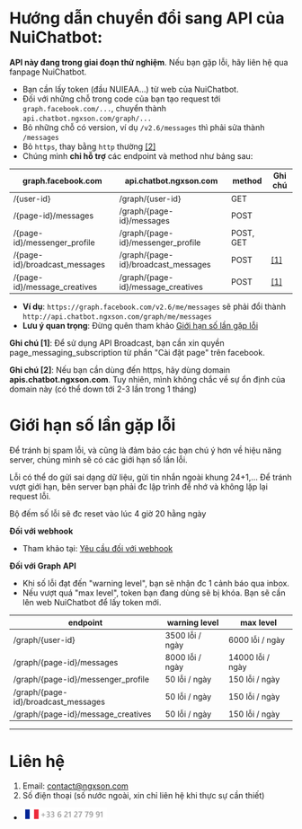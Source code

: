<a name="chuyenapi"></a>  
# Hướng dẫn chuyển đổi sang API của NuiChatbot:  
  
**API này đang trong giai đoạn thử nghiệm**. Nếu bạn gặp lỗi, hãy liên hệ qua fanpage NuiChatbot.
  
- Bạn cần lấy token (đầu NUIEAA...) từ web của NuiChatbot.  
- Đối với những chỗ trong code của bạn tạo request tới `graph.facebook.com/...`, chuyển thành `api.chatbot.ngxson.com/graph/...`
- Bỏ những chỗ có version, ví dụ `/v2.6/messages` thì phải sửa thành `/messages`
- Bỏ `https`, thay bằng `http` thường [[2]](#chuyenapi2)
- Chúng mình **chỉ hỗ trợ** các endpoint và method như bảng sau:  

|graph.facebook.com|api.chatbot.ngxson.com|method|Ghi chú|  
|-------|-------|------|------|
|/{user-id}|/graph/{user-id}|GET||
|/{page-id}/messages|/graph/{page-id}/messages|POST||
|/{page-id}/messenger_profile|/graph/{page-id}/messenger_profile|POST, GET||
|/{page-id}/broadcast_messages|/graph/{page-id}/broadcast_messages|POST|[[1]](#chuyenapi1)|
|/{page-id}/message_creatives|/graph/{page-id}/message_creatives|POST|[[1]](#chuyenapi1)|

- **Ví dụ**:  `https://graph.facebook.com/v2.6/me/messages` sẽ phải đổi thành `http://api.chatbot.ngxson.com/graph/me/messages`
- **Lưu ý quan trọng**: Đừng quên tham khảo [Giới hạn số lần gặp lỗi](#gioihanloi)

<a name="chuyenapi1"></a> 
**Ghi chú [1]**: Để sử dụng API Broadcast, bạn cần xin quyền page_messaging_subscription từ phần "Cài đặt page" trên facebook.

<a name="chuyenapi2"></a> 
**Ghi chú [2]**: Nếu bạn cần dùng đến https, hãy dùng domain **apis.chatbot.ngxson.com**. Tuy nhiên, mình không chắc về sự ổn định của domain này (có thể down tới 2-3 lần trong 1 tháng)

<a name="gioihanloi"></a>  
# Giới hạn số lần gặp lỗi  
  
Để tránh bị spam lỗi, và cũng là đảm bảo các bạn chú ý hơn về hiệu năng server, chúng mình sẽ có các giới hạn số lần lỗi.  
  
Lỗi có thể do gửi sai dạng dữ liệu, gửi tin nhắn ngoài khung 24+1,... Để tránh vượt giới hạn, bên server bạn phải đc lập trình để nhớ và không lặp lại request lỗi.

Bộ đếm số lỗi sẽ đc reset vào lúc 4 giờ 20 hằng ngày
  
__Đối với webhook__
- Tham khảo tại: [Yêu cầu đối với webhook](https://github.com/ngxson/storeData/blob/master/nuichatbot_webhook.md)
  
__Đối với Graph API__
- Khi số lỗi đạt đến "warning level", bạn sẽ nhận đc 1 cảnh báo qua inbox.
- Nếu vượt quá "max level", token bạn đang dùng sẽ bị khóa. Bạn sẽ cần lên web NuiChatbot để lấy token mới.

|endpoint|warning level|max level|
|-----|-----|-----|
|/graph/{user-id}|3500 lỗi / ngày|6000 lỗi / ngày|
|/graph/{page-id}/messages|8000 lỗi / ngày|14000 lỗi / ngày|
|/graph/{page-id}/messenger_profile|50 lỗi / ngày|150 lỗi / ngày|
|/graph/{page-id}/broadcast_messages|50 lỗi / ngày|150 lỗi / ngày|
|/graph/{page-id}/message_creatives|50 lỗi / ngày|150 lỗi / ngày|

---
<a name="lienhe"></a>
# Liên hệ

1. Email: contact@ngxson.com
2. Số điện thoại (số nước ngoài, xin chỉ liên hệ khi thực sự cần thiết)
  * <img src="https://raw.githubusercontent.com/ngxson/storeData/master/sdt.jpg" width="150px">
